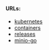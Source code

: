 #### URLs:
- [kubernetes](https://min.io/docs/minio/kubernetes/upstream/)
- [containers](https://min.io/docs/minio/container/index.html)
- [releases](https://github.com/minio/minio/releases)
- [minio-go](https://github.com/minio/minio-go)
